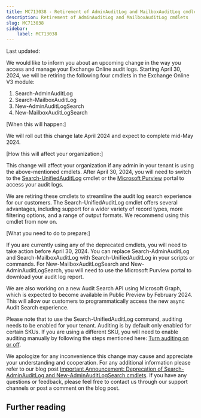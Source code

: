 ```yaml
---
title: MC713038 - Retirement of AdminAuditLog and MailboxAuditLog cmdlets
description: Retirement of AdminAuditLog and MailboxAuditLog cmdlets
slug: MC713038
sidebar:
    label: MC713038
---
```



Last updated: 

<p>We would like to inform you about an upcoming change in the way you access and manage your Exchange Online audit logs. Starting April 30, 2024, we will be retiring the following four cmdlets in the Exchange Online V3 module:<br></p><ol><li>Search-AdminAuditLog</li><li>Search-MailboxAuditLog</li><li>New-AdminAuditLogSearch</li><li>New-MailboxAuditLogSearch</li></ol><p>[When this will happen:]</p><p>We will roll out this change late April 2024 and expect to complete mid-May 2024.</p><p>[How this will affect your organization:]</p><p>This change will affect your organization if any admin in your tenant is using the above-mentioned cmdlets. After April 30, 2024, you will need to switch to the <a href="https://learn.microsoft.com/en-us/powershell/module/exchange/search-unifiedauditlog?view=exchange-ps" target="_blank">Search-UnifiedAuditLog</a> cmdlet or the <a href="https://sip.purview.microsoft.com/" target="_blank">Microsoft Purview</a> portal to access your audit logs.</p><p>We are retiring these cmdlets to streamline the audit log search experience for our customers. The Search-UnifiedAuditLog cmdlet offers several advantages, including support for a wider variety of record types, more filtering options, and a range of output formats. We recommend using this cmdlet from now on.</p><p>[What you need to do to prepare:]</p><p>If you are currently using any of the deprecated cmdlets, you will need to take action before April 30, 2024. You can replace Search-AdminAuditLog and Search-MailboxAuditLog with Search-UnifiedAuditLog in your scripts or commands. For New-MailboxAuditLogSearch and New-AdminAuditLogSearch, you will need to use the Microsoft Purview portal to download your audit log report.</p><p>We are also working on a new Audit Search API using Microsoft Graph, which is expected to become available in Public Preview by February 2024. This will allow our customers to programmatically access the new async Audit Search experience.</p><p>Please note that to use the Search-UnifiedAuditLog command, auditing needs to be enabled for your tenant. Auditing is by default only enabled for certain SKUs. If you are using a different SKU, you will need to enable auditing manually by following the steps mentioned here: <a href="https://learn.microsoft.com/purview/audit-log-enable-disable" target="_blank">Turn auditing on or off</a>.</p><p>We apologize for any inconvenience this change may cause and appreciate your understanding and cooperation. For any additional information please refer to our blog post <a href="https://aka.ms/AuditCmdletBlog" target="_blank">Important Announcement: Deprecation of Search-AdminAuditLog and New-AdminAuditLogSearch cmdlets</a>. If you have any questions or feedback, please feel free to contact us through our support channels or post a comment on the blog post.</p>

## Further reading
